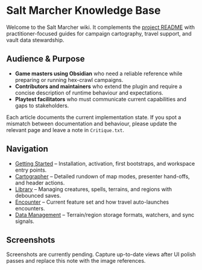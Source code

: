 # Salt Marcher Knowledge Base

Welcome to the Salt Marcher wiki. It complements the [project README](../README.md) with practitioner-focused guides for campaign cartography, travel support, and vault data stewardship.

## Audience & Purpose
- **Game masters using Obsidian** who need a reliable reference while preparing or running hex-crawl campaigns.
- **Contributors and maintainers** who extend the plugin and require a concise description of runtime behaviour and expectations.
- **Playtest facilitators** who must communicate current capabilities and gaps to stakeholders.

Each article documents the current implementation state. If you spot a mismatch between documentation and behaviour, please update the relevant page and leave a note in `Critique.txt`.

## Navigation
- [Getting Started](./Getting-Started.md) – Installation, activation, first bootstraps, and workspace entry points.
- [Cartographer](./Cartographer.md) – Detailed rundown of map modes, presenter hand-offs, and header actions.
- [Library](./Library.md) – Managing creatures, spells, terrains, and regions with debounced saves.
- [Encounter](./Encounter.md) – Current feature set and how travel auto-launches encounters.
- [Data Management](./Data-Management.md) – Terrain/region storage formats, watchers, and sync signals.

## Screenshots
Screenshots are currently pending. Capture up-to-date views after UI polish passes and replace this note with the image references.
